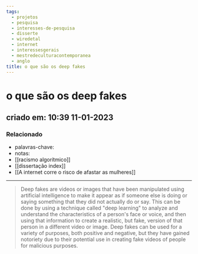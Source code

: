```yaml
---
tags:
  - projetos
  - pesquisa
  - interesses-de-pesquisa
  - disserte
  - wiredetal
  - internet
  - interessesgerais
  - mestredeculturacontemporanea
  - anglo
title: o que são os deep fakes
---
```

# o que são os deep fakes
## criado em: 10:39 11-01-2023

### Relacionado
- palavras-chave:
- notas: 
- [[racismo algorítmico]]
- [[dissertação index]]
- [[A internet corre o risco de afastar as mulheres]]
---
>Deep fakes are videos or images that have been manipulated using artificial intelligence to make it appear as if someone else is doing or saying something that they did not actually do or say. This can be done by using a technique called "deep learning" to analyze and understand the characteristics of a person's face or voice, and then using that information to create a realistic, but fake, version of that person in a different video or image. Deep fakes can be used for a variety of purposes, both positive and negative, but they have gained notoriety due to their potential use in creating fake videos of people for malicious purposes.